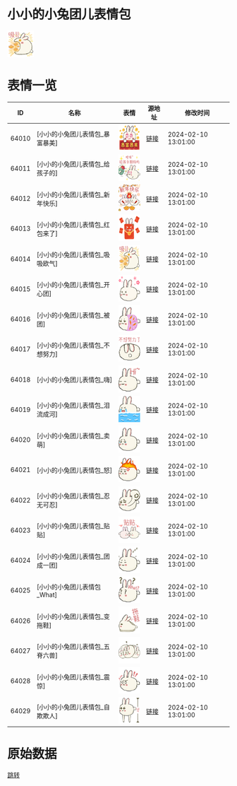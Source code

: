 # 小小的小兔团儿表情包

<img src="./cover.png" height="60" alt="cover" />

# 表情一览

|ID|名称|表情|源地址|修改时间|
|----|----|----|----|----|
|64010|[小小的小兔团儿表情包_暴富暴美]|<img src="./pic/064010_%5B小小的小兔团儿表情包_暴富暴美%5D.png" height="60" alt="暴富暴美"/>|[链接](https://i0.hdslb.com/bfs/garb/7d7b3baccb51e101fef7706e9df04fa07227d24f.png)|2024-02-10 13:01:00|
|64011|[小小的小兔团儿表情包_给孩子的]|<img src="./pic/064011_%5B小小的小兔团儿表情包_给孩子的%5D.png" height="60" alt="给孩子的"/>|[链接](https://i0.hdslb.com/bfs/garb/f18743a8123aa452112d22322f8e09cc244e94b1.png)|2024-02-10 13:01:00|
|64012|[小小的小兔团儿表情包_新年快乐]|<img src="./pic/064012_%5B小小的小兔团儿表情包_新年快乐%5D.png" height="60" alt="新年快乐"/>|[链接](https://i0.hdslb.com/bfs/garb/9ce6e97c4208d2ac649b1b901f790cca3565f6f4.png)|2024-02-10 13:01:00|
|64013|[小小的小兔团儿表情包_红包来了]|<img src="./pic/064013_%5B小小的小兔团儿表情包_红包来了%5D.png" height="60" alt="红包来了"/>|[链接](https://i0.hdslb.com/bfs/garb/418218fb06eb79a92695072d74f0da1d9adfe794.png)|2024-02-10 13:01:00|
|64014|[小小的小兔团儿表情包_吸吸欧气]|<img src="./pic/064014_%5B小小的小兔团儿表情包_吸吸欧气%5D.png" height="60" alt="吸吸欧气"/>|[链接](https://i0.hdslb.com/bfs/garb/cda4be2f11bd833caf99689cedea4201e25f972b.png)|2024-02-10 13:01:00|
|64015|[小小的小兔团儿表情包_开心团]|<img src="./pic/064015_%5B小小的小兔团儿表情包_开心团%5D.png" height="60" alt="开心团"/>|[链接](https://i0.hdslb.com/bfs/garb/35ac0691d4fcf6dd8dab1bafb089c7fc930ab4ae.png)|2024-02-10 13:01:00|
|64016|[小小的小兔团儿表情包_被团]|<img src="./pic/064016_%5B小小的小兔团儿表情包_被团%5D.png" height="60" alt="被团"/>|[链接](https://i0.hdslb.com/bfs/garb/319f602851720f7a1128abdc060aabdf762bdf0d.png)|2024-02-10 13:01:00|
|64017|[小小的小兔团儿表情包_不想努力]|<img src="./pic/064017_%5B小小的小兔团儿表情包_不想努力%5D.png" height="60" alt="不想努力"/>|[链接](https://i0.hdslb.com/bfs/garb/9eb448f0b8181074ee74c76bbe6b866b51eace10.png)|2024-02-10 13:01:00|
|64018|[小小的小兔团儿表情包_嗨]|<img src="./pic/064018_%5B小小的小兔团儿表情包_嗨%5D.png" height="60" alt="嗨"/>|[链接](https://i0.hdslb.com/bfs/garb/766e71835bdb96fc7631600465a31ff50e9c2e9d.png)|2024-02-10 13:01:00|
|64019|[小小的小兔团儿表情包_泪流成河]|<img src="./pic/064019_%5B小小的小兔团儿表情包_泪流成河%5D.png" height="60" alt="泪流成河"/>|[链接](https://i0.hdslb.com/bfs/garb/9931df76c97c004ab5949355a2382606dae5ff4e.png)|2024-02-10 13:01:00|
|64020|[小小的小兔团儿表情包_卖萌]|<img src="./pic/064020_%5B小小的小兔团儿表情包_卖萌%5D.png" height="60" alt="卖萌"/>|[链接](https://i0.hdslb.com/bfs/garb/e309c1b766c2399cf1389c87b8333cb80c3f4fae.png)|2024-02-10 13:01:00|
|64021|[小小的小兔团儿表情包_怒]|<img src="./pic/064021_%5B小小的小兔团儿表情包_怒%5D.png" height="60" alt="怒"/>|[链接](https://i0.hdslb.com/bfs/garb/d2af561b8273ef6a431067a2d0ddd1bb23e4e0de.png)|2024-02-10 13:01:00|
|64022|[小小的小兔团儿表情包_忍无可忍]|<img src="./pic/064022_%5B小小的小兔团儿表情包_忍无可忍%5D.png" height="60" alt="忍无可忍"/>|[链接](https://i0.hdslb.com/bfs/garb/77bb0a9036387bc6133d0f9fa70231cb0b312e8c.png)|2024-02-10 13:01:00|
|64023|[小小的小兔团儿表情包_贴贴]|<img src="./pic/064023_%5B小小的小兔团儿表情包_贴贴%5D.png" height="60" alt="贴贴"/>|[链接](https://i0.hdslb.com/bfs/garb/0be80d0a4676af205bf4a6795ca5f8b0d132fa0d.png)|2024-02-10 13:01:00|
|64024|[小小的小兔团儿表情包_团成一团]|<img src="./pic/064024_%5B小小的小兔团儿表情包_团成一团%5D.png" height="60" alt="团成一团"/>|[链接](https://i0.hdslb.com/bfs/garb/864f9557035a0c58c6debd3eb65cc08c5ca5128f.png)|2024-02-10 13:01:00|
|64025|[小小的小兔团儿表情包_What]|<img src="./pic/064025_%5B小小的小兔团儿表情包_What%5D.png" height="60" alt="What"/>|[链接](https://i0.hdslb.com/bfs/garb/966e1e0e7ae7b9a35ebdab37f37a51bdbae80f4f.png)|2024-02-10 13:01:00|
|64026|[小小的小兔团儿表情包_变拖鞋]|<img src="./pic/064026_%5B小小的小兔团儿表情包_变拖鞋%5D.png" height="60" alt="变拖鞋"/>|[链接](https://i0.hdslb.com/bfs/garb/69865b41c9e536dfcfdc969145417474545066c9.png)|2024-02-10 13:01:00|
|64027|[小小的小兔团儿表情包_五脊六兽]|<img src="./pic/064027_%5B小小的小兔团儿表情包_五脊六兽%5D.png" height="60" alt="五脊六兽"/>|[链接](https://i0.hdslb.com/bfs/garb/87f8d4e88625b8eb1273d1f7dd35afaa2c8aa918.png)|2024-02-10 13:01:00|
|64028|[小小的小兔团儿表情包_震惊]|<img src="./pic/064028_%5B小小的小兔团儿表情包_震惊%5D.png" height="60" alt="震惊"/>|[链接](https://i0.hdslb.com/bfs/garb/9ab2dd7e041373b97dea58493f9eeb64516e104c.png)|2024-02-10 13:01:00|
|64029|[小小的小兔团儿表情包_自欺欺人]|<img src="./pic/064029_%5B小小的小兔团儿表情包_自欺欺人%5D.png" height="60" alt="自欺欺人"/>|[链接](https://i0.hdslb.com/bfs/garb/3558501424f78b41039cf8d74c73cbf527fa156a.png)|2024-02-10 13:01:00|

# 原始数据

[跳转](./raw.json)

